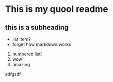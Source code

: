 # This is my quool readme
## this is a subheading
- list item?
- forget how markdown works
1. numbered list!
2. wow
3. amazing

sdfgsdf
